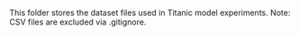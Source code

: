 This folder stores the dataset files used in Titanic model experiments.
Note: CSV files are excluded via .gitignore.
